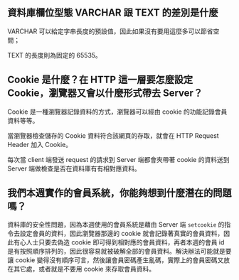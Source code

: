 ## 資料庫欄位型態 VARCHAR 跟 TEXT 的差別是什麼
VARCHAR 可以給定字串長度的預設值，因此如果沒有要用這麼多可以節省空間；

TEXT 的長度則為固定的 65535。


## Cookie 是什麼？在 HTTP 這一層要怎麼設定 Cookie，瀏覽器又會以什麼形式帶去 Server？
Cookie 是一種瀏覽器記錄資料的方式，瀏覽器可以經由 cookie 的功能記錄會員資料等等。

當瀏覽器檢查儲存的 Cookie 資料符合該網頁的存取，就會在 HTTP Request Header 加入 Cookie。

每次當 client 端發送 request 的請求到 Server 端都會夾帶著 cookie 的資料送到 Server 端做檢查是否在資料庫有有相對應資料。



## 我們本週實作的會員系統，你能夠想到什麼潛在的問題嗎？
資料庫的安全性問題，因為本週使用的會員系統是藉由 Server 端 `setcookie` 的指令去設定會員的資料，因此瀏覽器那邊的 cookie 就會記錄著真實的會員資料，因此有心人士只要去偽造 cookie 即可得到相對應的會員資料，再者本週的會員 id 是有按照順序排列的，因此很容易就被破解全部的會員資料。解決辦法可能就是要讓 cookie 變得沒有順序可言，然後讓會員密碼產生亂碼，實際上的會員密碼又放在其它處，或者就是不要用 cookie 來存取會員資料。

